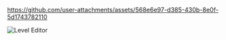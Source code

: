 https://github.com/user-attachments/assets/568e6e97-d385-430b-8e0f-5d1743782110

![Level Editor](https://github.com/user-attachments/assets/2eaf8b53-352a-40dd-83f4-c78b8bc986f9)
